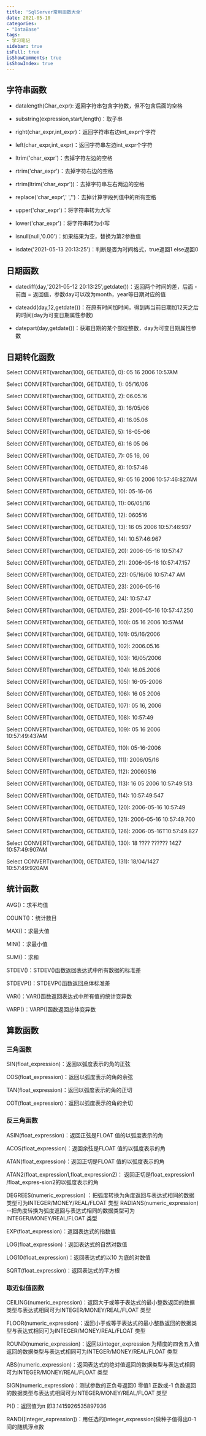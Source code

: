 ```yaml
---
title: 'SqlServer常用函数大全'
date: 2021-05-10
categories:
- "DataBase"
tags:
- 学习笔记
sidebar: true
isFull: true
isShowComments: true
isShowIndex: true
---
```


## 字符串函数

- datalength(Char_expr): 返回字符串包含字符数，但不包含后面的空格

- substring(expression,start,length)：取子串

- right(char_expr,int_expr)：返回字符串右边int_expr个字符

- left(char_expr,int_expr)：返回字符串左边int_expr个字符

- ltrim('char_expr')：去掉字符左边的空格

- rtrim('char_expr')：去掉字符右边的空格

- rtrim(ltrim('char_expr'))：去掉字符串左右两边的空格

- replace('char_expr',' ','')：去掉计算字段列值中的所有空格

- upper('char_expr')：将字符串转为大写

- lower('char_expr')：将字符串转为小写

- isnull(null,'0.00')：如果结果为空，替换为第2参数值

- isdate('2021-05-13 20:13:25')：判断是否为时间格式，true返回1  else返回0

## 日期函数

- datediff(day,'2021-05-12 20:13:25',getdate())：返回两个时间的差，后面 - 前面 = 返回值，参数day可以改为month，year等日期对应的值

- dateadd(day,12,getdate())：在原有时间加时间，得到再当前日期加12天之后的时间(day为可变日期属性参数)

- datepart(day,getdate())：获取日期的某个部位整数，day为可变日期属性参数

## 日期转化函数

Select CONVERT(varchar(100), GETDATE(), 0): 05 16 2006 10:57AM

Select CONVERT(varchar(100), GETDATE(), 1): 05/16/06

Select CONVERT(varchar(100), GETDATE(), 2): 06.05.16

Select CONVERT(varchar(100), GETDATE(), 3): 16/05/06

Select CONVERT(varchar(100), GETDATE(), 4): 16.05.06

Select CONVERT(varchar(100), GETDATE(), 5): 16-05-06

Select CONVERT(varchar(100), GETDATE(), 6): 16 05 06

Select CONVERT(varchar(100), GETDATE(), 7): 05 16, 06

Select CONVERT(varchar(100), GETDATE(), 8): 10:57:46

Select CONVERT(varchar(100), GETDATE(), 9): 05 16 2006 10:57:46:827AM

Select CONVERT(varchar(100), GETDATE(), 10): 05-16-06

Select CONVERT(varchar(100), GETDATE(), 11): 06/05/16

Select CONVERT(varchar(100), GETDATE(), 12): 060516

Select CONVERT(varchar(100), GETDATE(), 13): 16 05 2006 10:57:46:937

Select CONVERT(varchar(100), GETDATE(), 14): 10:57:46:967

Select CONVERT(varchar(100), GETDATE(), 20): 2006-05-16 10:57:47

Select CONVERT(varchar(100), GETDATE(), 21): 2006-05-16 10:57:47.157

Select CONVERT(varchar(100), GETDATE(), 22): 05/16/06 10:57:47 AM

Select CONVERT(varchar(100), GETDATE(), 23): 2006-05-16

Select CONVERT(varchar(100), GETDATE(), 24): 10:57:47

Select CONVERT(varchar(100), GETDATE(), 25): 2006-05-16 10:57:47.250

Select CONVERT(varchar(100), GETDATE(), 100): 05 16 2006 10:57AM

Select CONVERT(varchar(100), GETDATE(), 101): 05/16/2006

Select CONVERT(varchar(100), GETDATE(), 102): 2006.05.16

Select CONVERT(varchar(100), GETDATE(), 103): 16/05/2006

Select CONVERT(varchar(100), GETDATE(), 104): 16.05.2006

Select CONVERT(varchar(100), GETDATE(), 105): 16-05-2006

Select CONVERT(varchar(100), GETDATE(), 106): 16 05 2006

Select CONVERT(varchar(100), GETDATE(), 107): 05 16, 2006

Select CONVERT(varchar(100), GETDATE(), 108): 10:57:49

Select CONVERT(varchar(100), GETDATE(), 109): 05 16 2006 10:57:49:437AM

Select CONVERT(varchar(100), GETDATE(), 110): 05-16-2006

Select CONVERT(varchar(100), GETDATE(), 111): 2006/05/16

Select CONVERT(varchar(100), GETDATE(), 112): 20060516

Select CONVERT(varchar(100), GETDATE(), 113): 16 05 2006 10:57:49:513

Select CONVERT(varchar(100), GETDATE(), 114): 10:57:49:547

Select CONVERT(varchar(100), GETDATE(), 120): 2006-05-16 10:57:49

Select CONVERT(varchar(100), GETDATE(), 121): 2006-05-16 10:57:49.700

Select CONVERT(varchar(100), GETDATE(), 126): 2006-05-16T10:57:49.827

Select CONVERT(varchar(100), GETDATE(), 130): 18 ???? ?????? 1427 10:57:49:907AM

Select CONVERT(varchar(100), GETDATE(), 131): 18/04/1427 10:57:49:920AM

## 统计函数

AVG()：求平均值

COUNT()：统计数目

MAX()：求最大值

MIN()：求最小值

SUM()：求和

STDEV()：STDEV()函数返回表达式中所有数据的标准差

STDEVP()：STDEVP()函数返回总体标准差

VAR()：VAR()函数返回表达式中所有值的统计变异数

VARP()：VARP()函数返回总体变异数

## 算数函数

### 三角函数

SIN(float_expression)：返回以弧度表示的角的正弦

COS(float_expression)：返回以弧度表示的角的余弦

TAN(float_expression)：返回以弧度表示的角的正切

COT(float_expression)：返回以弧度表示的角的余切

### 反三角函数

ASIN(float_expression)：返回正弦是FLOAT 值的以弧度表示的角

ACOS(float_expression)：返回余弦是FLOAT 值的以弧度表示的角

ATAN(float_expression)：返回正切是FLOAT 值的以弧度表示的角

ATAN2(float_expression1,float_expression2)：
返回正切是float_expression1 /float_expres-sion2的以弧度表示的角

DEGREES(numeric_expression)
：把弧度转换为角度返回与表达式相同的数据类型可为INTEGER/MONEY/REAL/FLOAT 类型
RADIANS(numeric_expression) --把角度转换为弧度返回与表达式相同的数据类型可为INTEGER/MONEY/REAL/FLOAT 类型

EXP(float_expression)：返回表达式的指数值

LOG(float_expression)：返回表达式的自然对数值

LOG10(float_expression)：返回表达式的以10 为底的对数值

SQRT(float_expression)：返回表达式的平方根

### 取近似值函数

CEILING(numeric_expression)：返回大于或等于表达式的最小整数返回的数据类型与表达式相同可为INTEGER/MONEY/REAL/FLOAT 类型

FLOOR(numeric_expression)：返回小于或等于表达式的最小整数返回的数据类型与表达式相同可为INTEGER/MONEY/REAL/FLOAT 类型

ROUND(numeric_expression)：返回以integer_expression 为精度的四舍五入值返回的数据类型与表达式相同可为INTEGER/MONEY/REAL/FLOAT 类型

ABS(numeric_expression)：返回表达式的绝对值返回的数据类型与表达式相同可为INTEGER/MONEY/REAL/FLOAT 类型

SIGN(numeric_expression)：测试参数的正负号返回0 零值1 正数或-1 负数返回的数据类型与表达式相同可为INTEGER/MONEY/REAL/FLOAT 类型

PI()：返回值为π 即3.1415926535897936

RAND([integer_expression])：用任选的[integer_expression]做种子值得出0-1 间的随机浮点数





